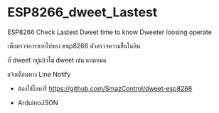 # ESP8266_dweet_Lastest
ESP8266 Check Lastest Dweet time to know Dweeter loosing operate


เพื่อตรวจการหายไปของ esp8266 ตัวตรวจความชื่้นในดิน 

ที่ dweet อยู่แล้วไม่ dweet เช่น แบตหมด

แจ้งเตือนทาง Line Notify

* ต้องใช้ไลบารี่
https://github.com/SmazControl/dweet-esp8266

* ArduinoJSON
